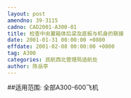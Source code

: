 ```yaml
---
layout: post
amendno: 39-3115
cadno: CAD2001-A300-01
title: 检查中央翼箱体后梁及底板与机身的联接
date: 2001-01-31 00:00:00 +0800
effdate: 2001-02-08 00:00:00 +0800
tag: A300
categories: 民航西北管理局适航处
author: 陈岳亭
---
```


##适用范围:
全部A300-600飞机

